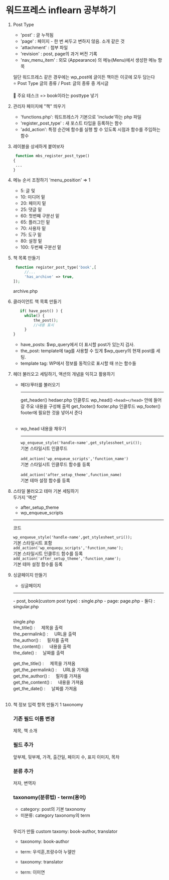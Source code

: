 # 워드프레스 inflearn 공부하기

1. Post Type
    - 'post' : 글 누적됨
    - 'page' : 페이지 - 한 번 써두고 변하지 않음. 소개 같은 것
    - 'attachment' : 첨부 파일
    - 'revision' : post, page의 과거 버전 기록
    - 'nav_menu_item' : 외모 (Appearance) 의 메뉴(Menu)에서 생성한 메뉴 항목
        
    일단 워드프레스 같은 경우에는 wp_post에 글이든 책이든 이곳에 모두 담는다
   <br>
    ⭐ Post Type 글의 종류 / Post: 글의 종류 중 게시글

    💬 주요 테스크 => book이라는 posttype 넣기

2. 관리자 페이지에 "책" 띄우기
    - 'functions.php': 워드프레스가 기본으로 'include'하는 php 파일
    - 'register_post_type' : 새 포스트 타입을 등록하는 함수
    - 'add_action': 특정 순간에 함수를 실행 할 수 있도록 시점과 함수를 주입하는 함수

3. 레이블을 상세하게 붙여보자
   ```php
    function mbs_register_post_type() 
   {
    ...
   }
    ```

4. 메뉴 순서 조정하기
    'menu_position' => 1
    - 5: 글 및
    - 10: 미디어 밑
    - 20: 페이지 밑
    - 25: 댓글 밑
    - 60: 첫번째 구분선 밑
    - 65: 플러그인 밑
    - 70: 사용자 밑
    - 75: 도구 밑
    - 80: 설정 밑
    - 100: 두번째 구분선 밑

5. 책 목록 만들기
   ```php
    function register_post_type('book',[
        //...
        'has_archive' => true,
   ]);
    ```
   archive.php

6. 클라이언트 책 목록 만들기
   ```php
      if( have_post() ) {
        while() {
            the_post();
            //내용 표시
        } 
   }    
   ```
   
   - have_posts: $wp_query에서 더 표시할 post가 있는지 검사.
   - the_post: template에 tag를 사용할 수 있게 $wp_query의 현재 post를 세팅.
   - template tag: WP에서 정보를 동적으로 표시할 때 쓰는 함수들

7. 헤더 불러오고 세팅하기, 액션의 개념을 익히고 활용하기
   - 헤더/푸터를 불러오기<hr/>
   get_header() hedaer.php 인클루드
   wp_head() `<head></head>` 안에 들어갈 주요 내용을 구성해 출력
   get_footer() footer.php 인클루드
   wp_footer()  footer에 필요한 것을 넣어서 준다
   <br><br>
   
   
   - wp_head 내용을 채우기<br><hr/>
   `wp_enqueue_style('handle-name',get_stylessheet_uri());`<br>
   기본 스타일시트 인클루드 <br><br>
   `add_action('wp_enqueue_scripts','function_name')`<br>
   기본 스타일시트 인클루드 함수를 등록<br><br>
   `add_action('after_setup_theme',function_name)`<br>
   기본 테마 설정 함수를 등록
   
     
12. 스타일 불러오고 테마 기본 세팅하기<br>
   두가지 '액션'
    - after_setup_theme
    - wp_enqueue_scripts<br>
    <hr/>
    코드<br>
    
    `wp_enqueue_style('handle-name',get_stylesheet_uri());`<br/>
      기본 스타일시트 포함<br/>
   `add_action('wp_enquequ_scripts','function_name');`<br/>
     기본 스타일시트 인클루드 함수를 등록
   `add_action('after_setup_theme','function_name');`<br/>
      기본 테마 설정 함수를 등록
   

13. 싱글페이지 만들기
    - 싱글페이지
    <hr/>
      - post, book(custom post type) : single.php
      - page: page.php
      - 둘다 : singular.php<br><br>

      single.php<br>
      the_title() : &nbsp;&nbsp;&nbsp; 제목을 출력<br>
      the_permalink() : &nbsp;&nbsp;&nbsp; URL을 출력 <br>
      the_author() : &nbsp;&nbsp;&nbsp; 필자를 출력 <br>
      the_content() : &nbsp;&nbsp;&nbsp; 내용을 출력 <br>
      the_date() : &nbsp;&nbsp;&nbsp; 날짜를 출력 <br>
      
      get_the_title() : &nbsp;&nbsp;&nbsp; 제목을 가져옴 <br>
      get_the_permalink() : &nbsp;&nbsp;&nbsp; URL을 가져옴 <br>
      get_the_author() : &nbsp;&nbsp;&nbsp; 필자를 가져옴 <br>
      get_the_content() : &nbsp;&nbsp;&nbsp; 내용을 가져옴 <br>
      get_the_date() : &nbsp;&nbsp;&nbsp; 날짜를 가져옴 <br><br>
         
14. 책 정보 입력 항목 만들기 1 taxonomy
    ### 기존 필드 이름 변경
    제목, 책 소개
    ### 필드 추가
    앞부제, 뒷부제, 가격, 출간일, 페이지 수, 표지 이미지, 목차

    ### 분류 추가
    저자, 변역자

    ### taxonomy(분류법) - term(용어)
    - category: post의 기본 taxonomy
    - 미분류: category taxonomy의 term<br><br>
    
    우리가 만들 custom taxomy: book-author, translator
    - taxonomy: book-author
    - term: 우석훈,프랑수아 누델만
    
    - taxonomy: translator
    - term: 이미연